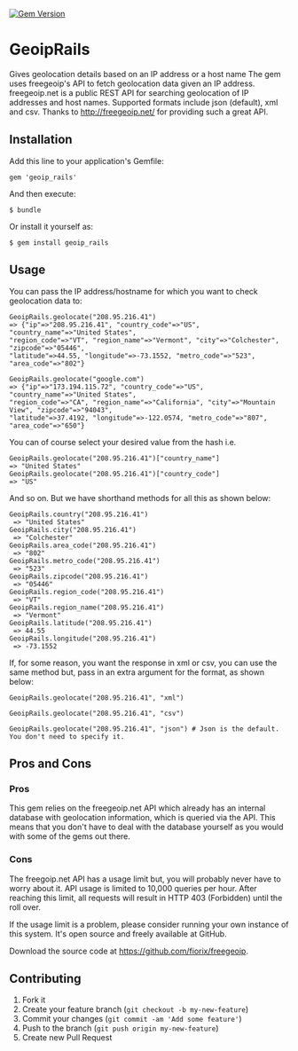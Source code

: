 [![Gem Version](https://badge.fury.io/rb/geoip_rails.svg)](http://badge.fury.io/rb/geoip_rails)
# GeoipRails

Gives geolocation details based on an IP address or a host name
The gem uses freegeoip's API to fetch geolocation data given an IP address. freegeoip.net is a public REST API for searching geolocation of IP addresses and host names. Supported formats include json (default), xml and csv. Thanks to http://freegeoip.net/ for providing such a great API.
## Installation

Add this line to your application's Gemfile:

    gem 'geoip_rails'

And then execute:

    $ bundle

Or install it yourself as:

    $ gem install geoip_rails

## Usage

You can pass the IP address/hostname for which you want to check geolocation data to: 

    GeoipRails.geolocate("208.95.216.41")
    => {"ip"=>"208.95.216.41", "country_code"=>"US", "country_name"=>"United States", 
    "region_code"=>"VT", "region_name"=>"Vermont", "city"=>"Colchester", "zipcode"=>"05446", 
    "latitude"=>44.55, "longitude"=>-73.1552, "metro_code"=>"523", "area_code"=>"802"}

    GeoipRails.geolocate("google.com")
    => {"ip"=>"173.194.115.72", "country_code"=>"US", "country_name"=>"United States", 
    "region_code"=>"CA", "region_name"=>"California", "city"=>"Mountain View", "zipcode"=>"94043", 
    "latitude"=>37.4192, "longitude"=>-122.0574, "metro_code"=>"807", "area_code"=>"650"}
    
You can of course select your desired value from the hash i.e.

    GeoipRails.geolocate("208.95.216.41")["country_name"]
    => "United States"
    GeoipRails.geolocate("208.95.216.41")["country_code"]
    => "US"
    
And so on. But we have shorthand methods for all this as shown below:

    GeoipRails.country("208.95.216.41")
     => "United States" 
    GeoipRails.city("208.95.216.41")
     => "Colchester" 
    GeoipRails.area_code("208.95.216.41")
     => "802" 
    GeoipRails.metro_code("208.95.216.41")
     => "523" 
    GeoipRails.zipcode("208.95.216.41")
     => "05446" 
    GeoipRails.region_code("208.95.216.41")
     => "VT" 
    GeoipRails.region_name("208.95.216.41")
     => "Vermont" 
    GeoipRails.latitude("208.95.216.41")
     => 44.55 
    GeoipRails.longitude("208.95.216.41")
     => -73.1552 

If, for some reason, you want the response in xml or csv, you can use the same method but, pass in an extra argument for the format, as shown below:

    GeoipRails.geolocate("208.95.216.41", "xml")

    GeoipRails.geolocate("208.95.216.41", "csv")

    GeoipRails.geolocate("208.95.216.41", "json") # Json is the default. You don't need to specify it.
     
## Pros and Cons

### Pros
This gem relies on the freegeoip.net API which already has an internal database with geolocation information, which is queried via the API. This means that you don't have to deal with the database yourself as you would with some of the gems out there.
### Cons
The freegoip.net API has a usage limit but, you will probably never have to worry about it. API usage is limited to 10,000 queries per hour. After reaching this limit, all requests will result in HTTP 403 (Forbidden) until the roll over.

If the usage limit is a problem, please consider running your own instance of this system. It's open source and freely available at GitHub.

Download the source code at https://github.com/fiorix/freegeoip.

## Contributing

1. Fork it
2. Create your feature branch (`git checkout -b my-new-feature`)
3. Commit your changes (`git commit -am 'Add some feature'`)
4. Push to the branch (`git push origin my-new-feature`)
5. Create new Pull Request

